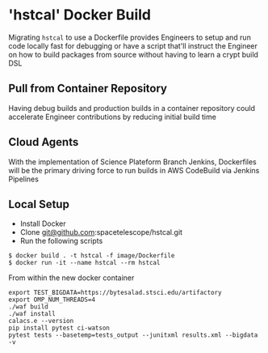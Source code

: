 # 'hstcal' Docker Build

Migrating `hstcal` to use a Dockerfile provides Engineers to setup and run code locally fast for debugging or have a script that'll instruct the Engineer on how to build packages from source without having to learn a crypt build DSL

## Pull from Container Repository

Having debug builds and production builds in a container repository could accelerate Engineer contributions by reducing initial build time

## Cloud Agents

With the implementation of Science Plateform Branch Jenkins, Dockerfiles will be the primary driving force to run builds in AWS CodeBuild via Jenkins Pipelines

## Local Setup

* Install Docker
* Clone git@github.com:spacetelescope/hstcal.git
* Run the following scripts

```
$ docker build . -t hstcal -f image/Dockerfile
$ docker run -it --name hstcal --rm hstcal
```

From within the new docker container

```
export TEST_BIGDATA=https://bytesalad.stsci.edu/artifactory
export OMP_NUM_THREADS=4
./waf build
./waf install
calacs.e --version
pip install pytest ci-watson
pytest tests --basetemp=tests_output --junitxml results.xml --bigdata -v
```
